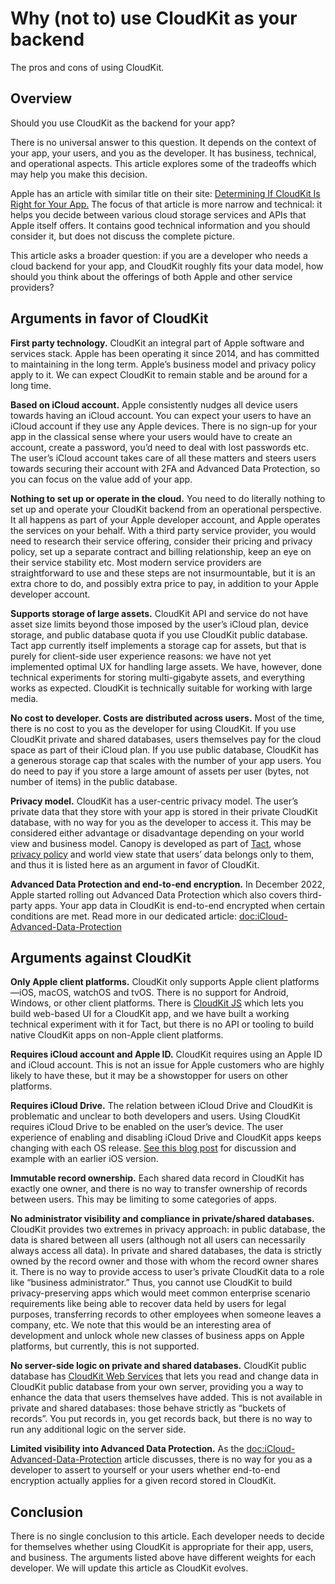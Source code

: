 # Why (not to) use CloudKit as your backend

The pros and cons of using CloudKit.

## Overview

Should you use CloudKit as the backend for your app?

There is no universal answer to this question. It depends on the context of your app, your users, and you as the developer. It has business, technical, and operational aspects. This article explores some of the tradeoffs which may help you make this decision.

Apple has an article with similar title on their site: [Determining If CloudKit Is Right for Your App.](https://developer.apple.com/documentation/cloudkit/determining_if_cloudkit_is_right_for_your_app) The focus of that article is more narrow and technical: it helps you decide between various cloud storage services and APIs that Apple itself offers. It contains good technical information and you should consider it, but does not discuss the complete picture.

This article asks a broader question: if you are a developer who needs a cloud backend for your app, and CloudKit roughly fits your data model, how should you think about the offerings of both Apple and other service providers?

## Arguments in favor of CloudKit

**First party technology.** CloudKit an integral part of Apple software and services stack. Apple has been operating it since 2014, and has committed to maintaining in the long term. Apple’s business model and privacy policy apply to it. We can expect CloudKit to remain stable and be around for a long time.

**Based on iCloud account.** Apple consistently nudges all device users towards having an iCloud account. You can expect your users to have an iCloud account if they use any Apple devices. There is no sign-up for your app in the classical sense where your users would have to create an account, create a password, you’d need to deal with lost passwords etc. The user’s iCloud account takes care of all these matters and steers users towards securing their account with 2FA and Advanced Data Protection, so you can focus on the value add of your app.

**Nothing to set up or operate in the cloud.** You need to do literally nothing to set up and operate your CloudKit backend from an operational perspective. It all happens as part of your Apple developer account, and Apple operates the services on your behalf. With a third party service provider, you would need to research their service offering, consider their pricing and privacy policy, set up a separate contract and billing relationship, keep an eye on their service stability etc. Most modern service providers are straightforward to use and these steps are not insurmountable, but it is an extra chore to do, and possibly extra price to pay, in addition to your Apple developer account.

**Supports storage of large assets.** CloudKit API and service do not have asset size limits beyond those imposed by the user’s iCloud plan, device storage, and public database quota if you use CloudKit public database. Tact app currently itself implements a storage cap for assets, but that is purely for client-side user experience reasons: we have not yet implemented optimal UX for handling large assets. We have, however, done technical experiments for storing multi-gigabyte assets, and everything works as expected. CloudKit is technically suitable for working with large media.

**No cost to developer. Costs are distributed across users.** Most of the time, there is no cost to you as the developer for using CloudKit. If you use CloudKit private and shared databases, users themselves pay for the cloud space as part of their iCloud plan. If you use public database, CloudKit has a generous storage cap that scales with the number of your app users. You do need to pay if you store a large amount of assets per user (bytes, not number of items) in the public database.

**Privacy model.** CloudKit has a user-centric privacy model. The user’s private data that they store with your app is stored in their private CloudKit database, with no way for you as the developer to access it. This may be considered either advantage or disadvantage depending on your world view and business model. Canopy is developed as part of [Tact](https://justtact.com), whose [privacy policy](https://go.justtact.com/link/privacy) and world view state that users’ data belongs only to them, and thus it is listed here as an argument in favor of CloudKit.

**Advanced Data Protection and end-to-end encryption.** In December 2022, Apple started rolling out Advanced Data Protection which also covers third-party apps. Your app data in CloudKit is end-to-end encrypted when certain conditions are met. Read more in our dedicated article: <doc:iCloud-Advanced-Data-Protection>

## Arguments against CloudKit

**Only Apple client platforms.** CloudKit only supports Apple client platforms—iOS, macOS, watchOS and tvOS. There is no support for Android, Windows, or other client platforms. There is [CloudKit JS](https://developer.apple.com/documentation/cloudkitjs) which lets you build web-based UI for a CloudKit app, and we have built a working technical experiment with it for Tact, but there is no API or tooling to build native CloudKit apps on non-Apple client platforms.

**Requires iCloud account and Apple ID.** CloudKit requires using an Apple ID and iCloud account. This is not an issue for Apple customers who are highly likely to have these, but it may be a showstopper for users on other platforms.

**Requires iCloud Drive.** The relation between iCloud Drive and CloudKit is problematic and unclear to both developers and users. Using CloudKit requires iCloud Drive to be enabled on the user’s device. The user experience of enabling and disabling iCloud Drive and CloudKit apps keeps changing with each OS release. [See this blog post](https://blog.justtact.com/disabling-icloud-drive-should-not-disable-cloudkit-access/) for discussion and example with an earlier iOS version.

**Immutable record ownership.** Each shared data record in CloudKit has exactly one owner, and there is no way to transfer ownership of records between users. This may be limiting to some categories of apps.

**No administrator visibility and compliance in private/shared databases.** CloudKit provides two extremes in privacy approach: in public database, the data is shared between all users (although not all users can necessarily always access all data). In private and shared databases, the data is strictly owned by the record owner and those with whom the record owner shares it. There is no way to provide access to user’s private CloudKit data to a role like “business administrator.” Thus, you cannot use CloudKit to build privacy-preserving apps which would meet common enterprise scenario requirements like being able to recover data held by users for legal purposes, transferring records to other employees when someone leaves a company, etc. We note that this would be an interesting area of development and unlock whole new classes of business apps on Apple platforms, but currently, this is not supported.

**No server-side logic on private and shared databases.** CloudKit public database has [CloudKit Web Services](https://developer.apple.com/library/archive/documentation/DataManagement/Conceptual/CloudKitWebServicesReference/index.html#//apple_ref/doc/uid/TP40015240) that lets you read and change data in CloudKit public database from your own server, providing you a way to enhance the data that users themselves have added. This is not available in private and shared databases: those behave strictly as “buckets of records”. You put records in, you get records back, but there is no way to run any additional logic on the server side.

**Limited visibility into Advanced Data Protection.** As the <doc:iCloud-Advanced-Data-Protection> article discusses, there is no way for you as a developer to assert to yourself or your users whether end-to-end encryption actually applies for a given record stored in CloudKit.

## Conclusion

There is no single conclusion to this article. Each developer needs to decide for themselves whether using CloudKit is appropriate for their app, users, and business. The arguments listed above have different weights for each developer. We will update this article as CloudKit evolves.
